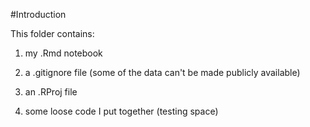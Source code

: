 #Introduction

This folder contains:

1. my .Rmd notebook

2. a .gitignore file (some of the data can't be made publicly available)

3. an .RProj file

4. some loose code I put together (testing space)

